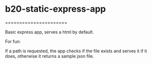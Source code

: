 # b20-static-express-app
======================

Basic express app, serves a html by default.

For fun:

If a path is requested, the app checks if the file exists and serves it if it does, otherwise it returns a sample json file.

